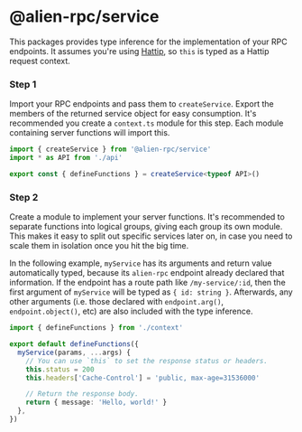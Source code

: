 # @alien-rpc/service

This packages provides type inference for the implementation of your RPC endpoints. It assumes you're using [Hattip](https://github.com/hattipjs/hattip), so `this` is typed as a Hattip request context.

### Step 1

Import your RPC endpoints and pass them to `createService`. Export the members of the returned service object for easy consumption. It's recommended you create a `context.ts` module for this step. Each module containing server functions will import this.

```ts
import { createService } from '@alien-rpc/service'
import * as API from './api'

export const { defineFunctions } = createService<typeof API>()
```

### Step 2

Create a module to implement your server functions. It's recommended to separate functions into logical groups, giving each group its own module. This makes it easy to split out specific services later on, in case you need to scale them in isolation once you hit the big time.

In the following example, `myService` has its arguments and return value automatically typed, because its `alien-rpc` endpoint already declared that information. If the endpoint has a route path like `/my-service/:id`, then the first argument of `myService` will be typed as `{ id: string }`. Afterwards, any other arguments (i.e. those declared with `endpoint.arg()`, `endpoint.object()`, etc) are also included with the type inference.

```ts
import { defineFunctions } from './context'

export default defineFunctions({
  myService(params, ...args) {
    // You can use `this` to set the response status or headers.
    this.status = 200
    this.headers['Cache-Control'] = 'public, max-age=31536000'

    // Return the response body.
    return { message: 'Hello, world!' }
  },
})
```
